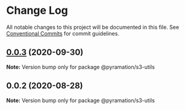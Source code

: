 # Change Log

All notable changes to this project will be documented in this file.
See [Conventional Commits](https://conventionalcommits.org) for commit guidelines.

## [0.0.3](https://github.com/pyramation/uploads/compare/@pyramation/s3-utils@0.0.2...@pyramation/s3-utils@0.0.3) (2020-09-30)

**Note:** Version bump only for package @pyramation/s3-utils





## 0.0.2 (2020-08-28)

**Note:** Version bump only for package @pyramation/s3-utils
